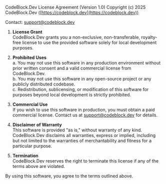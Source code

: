 CodeBlock.Dev License Agreement (Version 1.0)
Copyright (c) 2025 CodeBlock.Dev ([https://codeblock.dev](https://codeblock.dev))

Contact: support@codeblock.dev

1. **License Grant**  
   CodeBlock.Dev grants you a non-exclusive, non-transferable, royalty-free license to use the provided software solely for local development purposes.

2. **Prohibited Uses**  
   a. You may not use this software in any production environment without prior written consent and a valid commercial license from CodeBlock.Dev.  
   b. You may not use this software in any open-source project or any publicly distributed codebase.  
   c. Redistribution, sublicensing, or modification of this software for purposes beyond local development is strictly prohibited.  

3. **Commercial Use**  
   If you wish to use this software in production, you must obtain a paid commercial license. Contact us at support@codeblock.dev for details.

4. **Disclaimer of Warranty**  
   This software is provided "as is," without warranty of any kind. CodeBlock.Dev disclaims all warranties, express or implied, including but not limited to the warranties of merchantability and fitness for a particular purpose.

5. **Termination**  
   CodeBlock.Dev reserves the right to terminate this license if any of the terms above are violated.  

By using this software, you agree to the terms outlined above.
